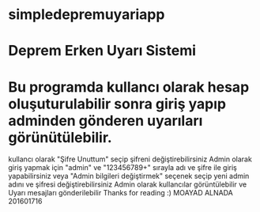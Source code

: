 # simpledepremuyariapp
# Deprem Erken Uyarı Sistemi
# Bu programda kullancı olarak hesap oluşuturulabilir sonra giriş yapıp adminden gönderen uyarıları görünütülebilir.
kullancı olarak "Şifre Unuttum" seçip şifreni değiştirebilirsiniz
Admin olarak giriş yapmak için "admin" ve "123456789+" sırayla adı ve şifre ile giriş yapabilirsiniz veya "Admin bilgileri değiştirmek" seçenek seçip yeni admin adını ve şifresi değiştirebilirsiniz
Admin olarak kullancılar görüntülebilir ve Uyarı mesajları gönderilebilir
Thanks for reading :)
MOAYAD ALNADA
201601716
